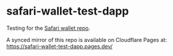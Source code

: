 # safari-wallet-test-dapp

Testing for the [Safari wallet repo](https://github.com/natclark/safari-wallet).

A synced mirror of this repo is available on Cloudflare Pages at: https://safari-wallet-test-dapp.pages.dev/